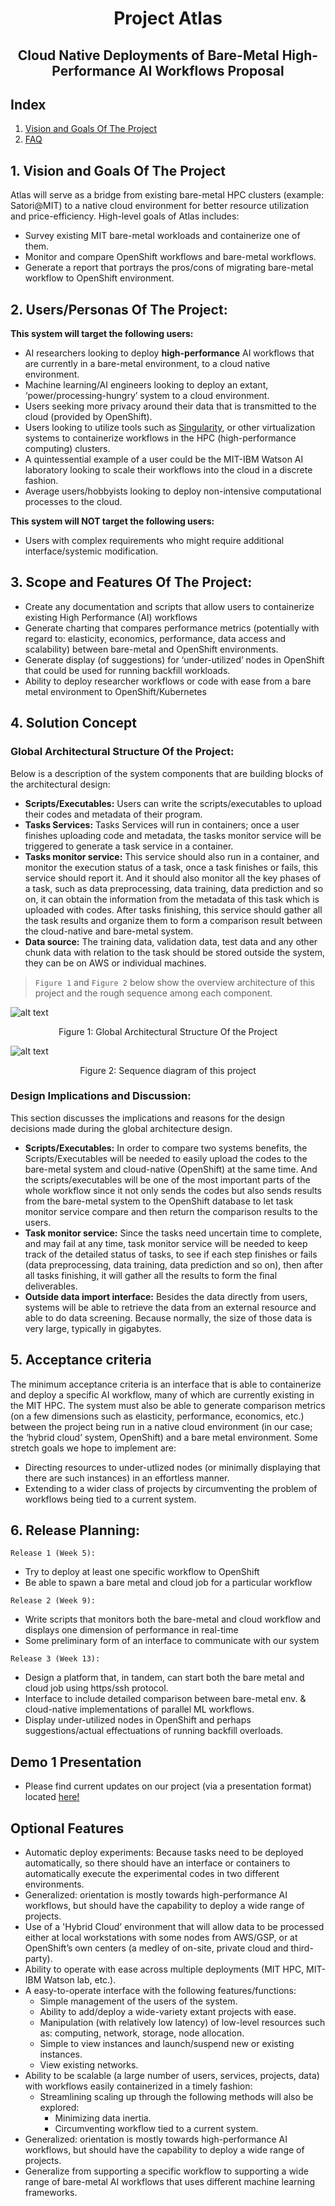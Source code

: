 
<h1 align="center"> Project Atlas </h1> 

<h2 align="center"> Cloud Native Deployments of Bare-Metal High-Performance AI Workflows Proposal </h2> 

## Index
1. [Vision and Goals Of The Project](#1-vision-and-goals-of-the-project)
7. [FAQ](https://github.com/BU-CLOUD-S20/Cloud-native-deployments-of-bare-metal-high-performance-AI-workflows/blob/logistic/faq-page/faq.md)

## 1. Vision and Goals Of The Project

Atlas will serve as a bridge from existing bare-metal HPC clusters (example: Satori@MIT) to a native cloud environment for better resource utilization and price-efficiency. High-level goals of Atlas includes:
- Survey existing MIT bare-metal workloads and containerize one of them.
- Monitor and compare OpenShift workflows and bare-metal workflows.
- Generate a report that portrays the pros/cons of migrating bare-metal workflow to OpenShift environment.

## 2. Users/Personas Of The Project:

**This system will target the following users:**

- AI researchers looking to deploy **high-performance** AI workflows that are currently in a bare-metal environment, to a cloud native environment. 
- Machine learning/AI engineers looking to deploy an extant, ‘power/processing-hungry’ system to a cloud environment.
- Users seeking more privacy around their data that is transmitted to the cloud (provided by OpenShift).
- Users looking to utilize tools such as [Singularity](https://www.sylabs.io/docs/), or other virtualization systems to containerize workflows in the HPC (high-performance computing) clusters.
- A quintessential example of a user could be the MIT-IBM Watson AI laboratory looking to scale their workflows into the cloud in a discrete fashion. 
- Average users/hobbyists looking to deploy non-intensive computational processes to the cloud.


**This system will NOT target the following users:**

- Users with complex requirements who might require additional interface/systemic modification.

## 3.   Scope and Features Of The Project:
- Create any documentation and scripts that allow users to containerize existing High Performance (AI) workflows
- Generate charting that compares performance metrics (potentially with regard to: elasticity, economics, performance, data access and scalability) between bare-metal and OpenShift environments.
- Generate display (of suggestions) for ‘under-utilized’ nodes in OpenShift that could be used for running backfill workloads.
- Ability to deploy researcher workflows or code with ease from a bare metal environment to OpenShift/Kubernetes

## 4. Solution Concept
### Global Architectural Structure Of the Project:
Below is a description of the system components that are building blocks of the architectural design:
- **Scripts/Executables:** Users can write the scripts/executables to upload their codes and metadata of their program.
- **Tasks Services:** Tasks Services will run in containers; once a user finishes uploading code and metadata, the tasks monitor service will be triggered to generate a task service in a container.
- **Tasks monitor service:** This service should also run in a container, and monitor the execution status of a task, once a task finishes or fails, this service should report it. And it should also monitor all the key phases of a task, such as data preprocessing, data training, data prediction and so on, it can obtain the information from the metadata of this task which is uploaded with codes. After tasks finishing, this service should gather all the task results and organize them to form a comparison result between the cloud-native and bare-metal system.
- **Data source:** The training data, validation data, test data and any other chunk data with relation to the task should be stored outside the system, they can be on AWS or individual machines.

> `Figure 1` and `Figure 2` below show the overview architecture of this project and the rough sequence among each component.

![alt text](./imgs/../doc/imgs/overview-architecture.png "Overview Architecture")
<p align="center">Figure 1: Global Architectural Structure Of the Project</p>

![alt text](./imgs/../doc/imgs/overview-sequence-diagram.png "Overview Sequence Diagram")
<p align="center">Figure 2: Sequence diagram of this project</p>

### Design Implications and Discussion:
This section discusses the implications and reasons for the design decisions made during the global architecture design.
- **Scripts/Executables:**
In order to compare two systems benefits, the Scripts/Executables will be needed to easily upload the codes to the bare-metal system and cloud-native (OpenShift) at the same time. And the scripts/executables will be one of the most important parts of the whole workflow since it not only sends the codes but also sends results from the bare-metal system to the OpenShift database to let task monitor service compare and then return the comparison results to the users.
- **Task monitor service:** 
Since the tasks need uncertain time to complete, and may fail at any time, task monitor service will be needed to keep track of the detailed status of tasks, to see if each step finishes or fails (data preprocessing, data training, data prediction and so on), then after all tasks finishing, it will gather all the results to form the final deliverables.
- **Outside data import interface:**
Besides the data directly from users, systems will be able to retrieve the data from an external resource and able to do data screening. Because normally, the size of those data is very large, typically in gigabytes. 

## 5. Acceptance criteria
The minimum acceptance criteria is an interface that is able to containerize and deploy a specific AI workflow, many of which are currently existing in the MIT HPC. The system must also be able to generate comparison metrics (on a few dimensions such as elasticity, performance, economics, etc.) between the project being run in a native cloud environment (in our case; the ‘hybrid cloud’ system, OpenShift) and a bare metal environment. Some stretch goals we hope to implement are:
- Directing resources to under-utlized nodes (or minimally displaying that there are such instances) in an effortless manner.
- Extending to a wider class of projects by circumventing the problem of workflows being tied to a current system.


## 6.  Release Planning:
`Release 1 (Week 5):` 
- Try to deploy at least one specific workflow to OpenShift
- Be able to spawn a bare metal and cloud job for a particular workflow

`Release 2 (Week 9):` 
- Write scripts that monitors both the bare-metal and cloud workflow and displays one dimension of performance in real-time
- Some preliminary form of an interface to communicate with our system 

`Release 3 (Week 13):` 
- Design a platform that, in tandem, can start both the bare metal and cloud job using https/ssh protocol.
- Interface to include detailed comparison between bare-metal env. & cloud-native implementations of parallel ML workflows.
- Display under-utilized nodes in OpenShift and perhaps suggestions/actual effectuations of running backfill overloads.

## Demo 1 Presentation
- Please find current updates on our project (via a presentation format) located [here!](https://github.com/BU-CLOUD-S20/Cloud-native-deployments-of-bare-metal-high-performance-AI-workflows/blob/master/doc/Demo%201%20Presentation.pdf)

## Optional Features
- Automatic deploy experiments: Because tasks need to be deployed automatically, so there should have an interface or containers to automatically execute the experimental codes in two different environments.
- Generalized: orientation is mostly towards high-performance AI workflows, but should have the capability to deploy a wide range of projects. 
- Use of a 'Hybrid Cloud’ environment that will allow data to be processed either at local workstations with some nodes from AWS/GSP, or at OpenShift’s own centers (a medley of on-site, private cloud and third-party).
- Ability to operate with ease across multiple deployments (MIT HPC, MIT-IBM Watson lab, etc.).
- A easy-to-operate interface with the following features/functions:
  - Simple management of the users of the system.
  - Ability to add/deploy a wide-variety extant projects with ease.
  - Manipulation (with relatively low latency) of low-level resources such as: computing, network, storage, node allocation.
  - Simple to view instances and launch/suspend new or existing instances.
  - View existing networks.
- Ability to be scalable (a large number of users, services, projects, data) with workflows easily containerized in a timely fashion:
  - Streamlining scaling up through the following methods will also be explored:
    - Minimizing data inertia.
    - Circumventing workflow tied to a current system.
- Generalized: orientation is mostly towards high-performance AI workflows, but should have the capability to deploy a wide range of projects. 
- Generalize from supporting a specific workflow to supporting a wide range of bare-metal AI workflows that uses different machine learning frameworks.



